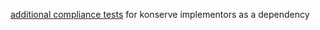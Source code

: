 [additional compliance tests](https://github.com/replikativ/konserve/tree/main/test/konserve) for konserve implementors as a dependency